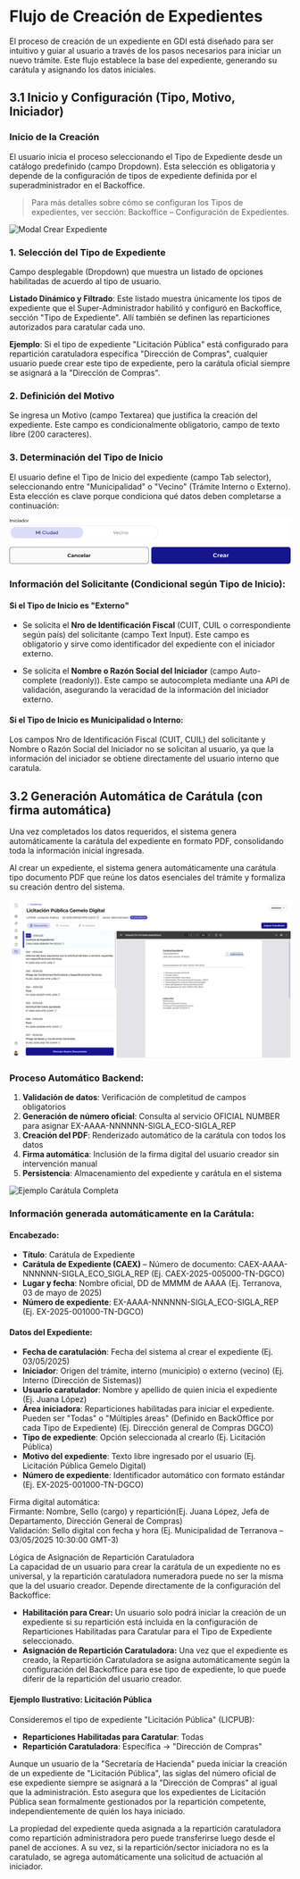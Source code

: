 # Flujo de Creación de Expedientes

El proceso de creación de un expediente en GDI está diseñado para ser intuitivo y guiar al usuario a través de los pasos necesarios para iniciar un nuevo trámite. Este flujo establece la base del expediente, generando su carátula y asignando los datos iniciales.

## 3.1 Inicio y Configuración (Tipo, Motivo, Iniciador)

### Inicio de la Creación

El usuario inicia el proceso seleccionando el Tipo de Expediente desde un catálogo predefinido (campo Dropdown). Esta selección es obligatoria y depende de la configuración de tipos de expediente definida por el superadministrador en el Backoffice.

> Para más detalles sobre cómo se configuran los Tipos de expedientes, ver sección: Backoffice – Configuración de Expedientes.

![Modal Crear Expediente](../assets/images/exp/modal_crear_expediente.png)

### 1. Selección del Tipo de Expediente

Campo desplegable (Dropdown) que muestra un listado de opciones habilitadas de acuerdo al tipo de usuario.

**Listado Dinámico y Filtrado**: Este listado muestra únicamente los tipos de expediente que el Super-Administrador habilitó y configuró en Backoffice, sección "Tipo de Expediente". Allí también se definen las reparticiones autorizados para caratular cada uno.

**Ejemplo**: Si el tipo de expediente "Licitación Pública" está configurado para repartición caratuladora específica "Dirección de Compras", cualquier usuario puede crear este tipo de expediente, pero la carátula oficial siempre se asignará a la "Dirección de Compras".

### 2. Definición del Motivo

Se ingresa un Motivo (campo Textarea) que justifica la creación del expediente. Este campo es condicionalmente obligatorio, campo de texto libre (200 caracteres).

### 3. Determinación del Tipo de Inicio

El usuario define el Tipo de Inicio del expediente (campo Tab selector), seleccionando entre "Municipalidad" o "Vecino" (Trámite Interno o Externo). Esta elección es clave porque condiciona qué datos deben completarse a continuación:

![Selector Iniciador](../assets/images/exp/selector_iniciador.png)

### Información del Solicitante (Condicional según Tipo de Inicio):

#### Si el Tipo de Inicio es "Externo"

- Se solicita el **Nro de Identificación Fiscal** (CUIT, CUIL o correspondiente según país) del solicitante (campo Text Input). Este campo es obligatorio y sirve como identificador del expediente con el iniciador externo.

- Se solicita el **Nombre o Razón Social del Iniciador** (campo Auto-complete (readonly)). Este campo se autocompleta mediante una API de validación, asegurando la veracidad de la información del iniciador externo.

#### Si el Tipo de Inicio es Municipalidad o Interno:

Los campos Nro de Identificación Fiscal (CUIT, CUIL) del solicitante y Nombre o Razón Social del Iniciador no se solicitan al usuario, ya que la información del iniciador se obtiene directamente del usuario interno que caratula.

## 3.2 Generación Automática de Carátula (con firma automática)

Una vez completados los datos requeridos, el sistema genera automáticamente la carátula del expediente en formato PDF, consolidando toda la información inicial ingresada.

Al crear un expediente, el sistema genera automáticamente una carátula tipo documento PDF que reúne los datos esenciales del trámite y formaliza su creación dentro del sistema.

![Carátula Expediente Generada](../assets/images/exp/caratula_expediente_generada.png)

### Proceso Automático Backend:

1. **Validación de datos**: Verificación de completitud de campos obligatorios
2. **Generación de número oficial**: Consulta al servicio OFICIAL NUMBER para asignar EX-AAAA-NNNNNN-SIGLA_ECO-SIGLA_REP
3. **Creación del PDF**: Renderizado automático de la carátula con todos los datos
4. **Firma automática**: Inclusión de la firma digital del usuario creador sin intervención manual
5. **Persistencia**: Almacenamiento del expediente y carátula en el sistema

![Ejemplo Carátula Completa](../assets/images/exp/ejemplo_caratula_completa.png)

### Información generada automáticamente en la Carátula:

#### Encabezado:
- **Título**: Carátula de Expediente
- **Carátula de Expediente (CAEX)** – Número de documento: CAEX-AAAA-NNNNNN-SIGLA_ECO_SIGLA_REP (Ej. CAEX-2025-005000-TN-DGCO)
- **Lugar y fecha**: Nombre oficial, DD de MMMM de AAAA (Ej. Terranova, 03 de mayo de 2025)
- **Número de expediente**: EX-AAAA-NNNNNN-SIGLA_ECO-SIGLA_REP (Ej. EX-2025-001000-TN-DGCO)

#### Datos del Expediente:
- **Fecha de caratulación**: Fecha del sistema al crear el expediente (Ej. 03/05/2025)
- **Iniciador**: Origen del trámite, interno (municipio) o externo (vecino) (Ej. Interno (Dirección de Sistemas))
- **Usuario caratulador**: Nombre y apellido de quien inicia el expediente (Ej. Juana López)
- **Área iniciadora**: Reparticiones habilitadas para iniciar el expediente. Pueden ser "Todas" o "Múltiples áreas" (Definido en BackOffice por cada Tipo de Expediente) (Ej. Dirección general de Compras DGCO)
- **Tipo de expediente**: Opción seleccionada al crearlo (Ej. Licitación Pública)
- **Motivo del expediente**: Texto libre ingresado por el usuario (Ej. Licitación Pública Gemelo Digital)
- **Número de expediente**: Identificador automático con formato estándar (Ej. EX-2025-001000-TN-DGCO)

Firma digital automática:  
Firmante: Nombre, Sello (cargo) y repartición(Ej. Juana López, Jefa de Departamento, Dirección General de Compras)  
Validación: Sello digital con fecha y hora (Ej. Municipalidad de Terranova – 03/05/2025 10:30:00 GMT-3)  

Lógica de Asignación de Repartición Caratuladora  
La capacidad de un usuario para crear la carátula de un expediente no es universal, y la repartición caratuladora numeradora puede no ser la misma que la del usuario creador. Depende directamente de la configuración del Backoffice:  

- **Habilitación para Crear:** Un usuario solo podrá iniciar la creación de un expediente si su repartición está incluida en la configuración de Reparticiones Habilitadas para Caratular para el Tipo de Expediente seleccionado.  
- **Asignación de Repartición Caratuladora:** Una vez que el expediente es creado, la Repartición Caratuladora se asigna automáticamente según la configuración del Backoffice para ese tipo de expediente, lo que puede diferir de la repartición del usuario creador.  


#### Ejemplo Ilustrativo: Licitación Pública 

Consideremos el tipo de expediente "Licitación Pública" (LICPUB):

- **Reparticiones Habilitadas para Caratular**: Todas
- **Repartición Caratuladora**: Específica -> "Dirección de Compras"

Aunque un usuario de la "Secretaría de Hacienda" pueda iniciar la creación de un expediente de "Licitación Pública", las siglas del número oficial de ese expediente siempre se asignará a la "Dirección de Compras" al igual que la administración. Esto asegura que los expedientes de Licitación Pública sean formalmente gestionados por la repartición competente, independientemente de quién los haya iniciado.

La propiedad del expediente queda asignada a la repartición caratuladora como repartición administradora pero puede transferirse luego desde el panel de acciones. A su vez, si la repartición/sector iniciadora no es la caratulado, se agrega automáticamente una solicitud de actuación al iniciador.